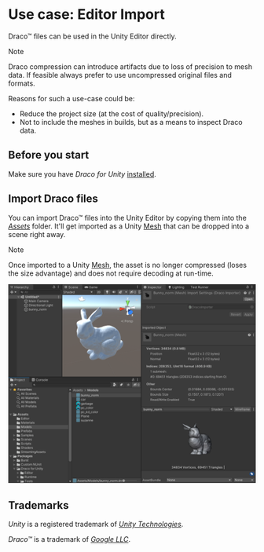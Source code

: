 # Use case: Editor Import

Draco&trade; files can be used in the Unity Editor directly.

> [!NOTE]
> Draco compression can introduce artifacts due to loss of precision to mesh data. If feasible always prefer to use uncompressed original files and formats.

Reasons for such a use-case could be:

- Reduce the project size (at the cost of quality/precision).
- Not to include the meshes in builds, but as a means to inspect Draco data.

## Before you start

Make sure you have *Draco for Unity* [installed](installation.md).

## Import Draco files

You can import Draco&trade; files into the Unity Editor by copying them into the [*Assets*](xref:ImportingAssets) folder. It'll get imported as a Unity [Mesh](xref:UnityEngine.Mesh) that can be dropped into a scene right away.

> [!NOTE]
> Once imported to a Unity [Mesh](xref:UnityEngine.Mesh), the asset is no longer compressed (loses the size advantage) and does not require decoding at run-time.

![Screenshot of the Unity Editor with a Draco file asset selected and added to a scene.](images/editor-import.png)

## Trademarks

*Unity* is a registered trademark of [*Unity Technologies*][unity].

*Draco&trade;* is a trademark of [*Google LLC*][GoogleLLC].

[GoogleLLC]: https://about.google/
[unity]: https://unity.com
